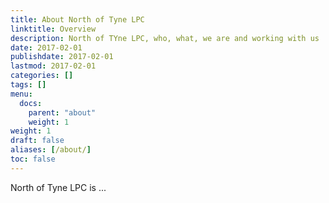 ```yaml
---
title: About North of Tyne LPC
linktitle: Overview
description: North of TYne LPC, who, what, we are and working with us
date: 2017-02-01
publishdate: 2017-02-01
lastmod: 2017-02-01
categories: []
tags: []
menu:
  docs:
    parent: "about"
    weight: 1
weight: 1
draft: false
aliases: [/about/]
toc: false
---
```


North of Tyne LPC is ...
